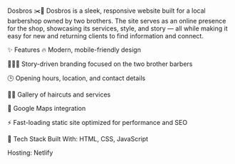 Dosbros ✂️💈
Dosbros is a sleek, responsive website built for a local barbershop owned by two brothers. The site serves as an online presence for the shop, showcasing its services, style, and story — all while making it easy for new and returning clients to find information and connect.

✨ Features
🔥 Modern, mobile-friendly design

🧑‍🤝‍🧑 Story-driven branding focused on the two brother barbers

🕒 Opening hours, location, and contact details

💇‍♂️ Gallery of haircuts and services

📍 Google Maps integration

⚡️ Fast-loading static site optimized for performance and SEO

🚀 Tech Stack
Built With: HTML, CSS, JavaScript

Hosting: Netlify
